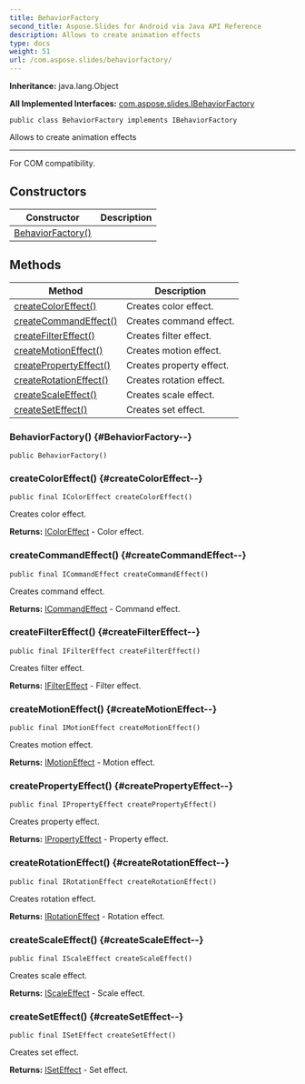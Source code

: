 ```yaml
---
title: BehaviorFactory
second_title: Aspose.Slides for Android via Java API Reference
description: Allows to create animation effects
type: docs
weight: 51
url: /com.aspose.slides/behaviorfactory/
---
```

**Inheritance:**
java.lang.Object

**All Implemented Interfaces:**
[com.aspose.slides.IBehaviorFactory](../../com.aspose.slides/ibehaviorfactory)
```
public class BehaviorFactory implements IBehaviorFactory
```

Allows to create animation effects

--------------------

For COM compatibility.
## Constructors

| Constructor | Description |
| --- | --- |
| [BehaviorFactory()](#BehaviorFactory--) |  |
## Methods

| Method | Description |
| --- | --- |
| [createColorEffect()](#createColorEffect--) | Creates color effect. |
| [createCommandEffect()](#createCommandEffect--) | Creates command effect. |
| [createFilterEffect()](#createFilterEffect--) | Creates filter effect. |
| [createMotionEffect()](#createMotionEffect--) | Creates motion effect. |
| [createPropertyEffect()](#createPropertyEffect--) | Creates property effect. |
| [createRotationEffect()](#createRotationEffect--) | Creates rotation effect. |
| [createScaleEffect()](#createScaleEffect--) | Creates scale effect. |
| [createSetEffect()](#createSetEffect--) | Creates set effect. |
### BehaviorFactory() {#BehaviorFactory--}
```
public BehaviorFactory()
```


### createColorEffect() {#createColorEffect--}
```
public final IColorEffect createColorEffect()
```


Creates color effect.

**Returns:**
[IColorEffect](../../com.aspose.slides/icoloreffect) - Color effect.
### createCommandEffect() {#createCommandEffect--}
```
public final ICommandEffect createCommandEffect()
```


Creates command effect.

**Returns:**
[ICommandEffect](../../com.aspose.slides/icommandeffect) - Command effect.
### createFilterEffect() {#createFilterEffect--}
```
public final IFilterEffect createFilterEffect()
```


Creates filter effect.

**Returns:**
[IFilterEffect](../../com.aspose.slides/ifiltereffect) - Filter effect.
### createMotionEffect() {#createMotionEffect--}
```
public final IMotionEffect createMotionEffect()
```


Creates motion effect.

**Returns:**
[IMotionEffect](../../com.aspose.slides/imotioneffect) - Motion effect.
### createPropertyEffect() {#createPropertyEffect--}
```
public final IPropertyEffect createPropertyEffect()
```


Creates property effect.

**Returns:**
[IPropertyEffect](../../com.aspose.slides/ipropertyeffect) - Property effect.
### createRotationEffect() {#createRotationEffect--}
```
public final IRotationEffect createRotationEffect()
```


Creates rotation effect.

**Returns:**
[IRotationEffect](../../com.aspose.slides/irotationeffect) - Rotation effect.
### createScaleEffect() {#createScaleEffect--}
```
public final IScaleEffect createScaleEffect()
```


Creates scale effect.

**Returns:**
[IScaleEffect](../../com.aspose.slides/iscaleeffect) - Scale effect.
### createSetEffect() {#createSetEffect--}
```
public final ISetEffect createSetEffect()
```


Creates set effect.

**Returns:**
[ISetEffect](../../com.aspose.slides/iseteffect) - Set effect.
